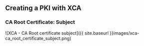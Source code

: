 ## Creating a PKI with XCA

### CA Root Certificate: Subject

![XCA - CA Root certificate subject]({{ site.baseurl }}images/xca-ca_root_certificate_subject.png)

